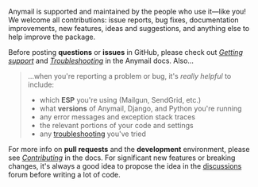 Anymail is supported and maintained by the people who use it—like you!
We welcome all contributions: issue reports, bug fixes, documentation improvements,
new features, ideas and suggestions, and anything else to help improve the package.

Before posting **questions** or **issues** in GitHub, please check out
[_Getting support_][support] and [_Troubleshooting_][troubleshooting]
in the Anymail docs. Also…

> …when you're reporting a problem or bug, it's _really helpful_ to include:
>
> - which **ESP** you're using (Mailgun, SendGrid, etc.)
> - what **versions** of Anymail, Django, and Python you're running
> - any error messages and exception stack traces
> - the relevant portions of your code and settings
> - any [troubleshooting] you've tried

For more info on **pull requests** and the **development** environment,
please see [_Contributing_][contributing] in the docs. For significant
new features or breaking changes, it's always a good idea to
propose the idea in the [discussions] forum before writing
a lot of code.

[contributing]: https://anymail.dev/en/stable/contributing/
[discussions]: https://github.com/anymail/django-anymail/discussions
[support]: https://anymail.dev/en/stable/help/#support
[troubleshooting]: https://anymail.dev/en/stable/help/#troubleshooting

